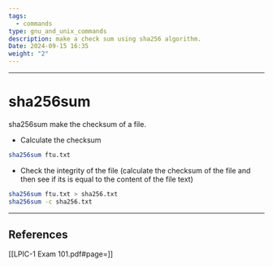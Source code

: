 ```yaml
---
tags:
  - commands
type: gnu_and_unix_commands
description: make a check sum using sha256 algorithm.
Date: 2024-09-15 16:35
weight: "2"
---
```


___
# sha256sum

sha256sum make the checksum of a file.

- Calculate the checksum
```bash
sha256sum ftu.txt
```

- Check the integrity of the file (calculate the checksum of the file and then see if its is equal to the content of the file text)
```bash
sha256sum ftu.txt > sha256.txt
sha256sum -c sha256.txt
```

___
## References
[[LPIC-1 Exam 101.pdf#page=]]